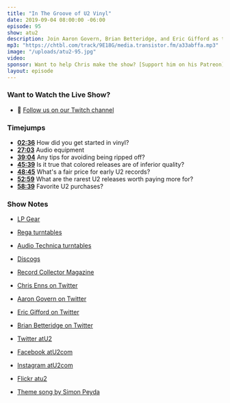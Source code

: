 ```yaml
---
title: "In The Groove of U2 Vinyl"
date: 2019-09-04 08:00:00 -06:00
episode: 95
show: atu2
description: Join Aaron Govern, Brian Betteridge, and Eric Gifford as they chat about U2 vinyl. In this episode, they'll discuss equipment, rare releases, the new colored vinyl editions, and take questions from fans on social media.
mp3: "https://chtbl.com/track/9E18G/media.transistor.fm/a33abffa.mp3"
image: "/uploads/atu2-95.jpg"
video: 
sponsor: Want to help Chris make the show? [Support him on his Patreon](https://www.patreon.com/ichris)
layout: episode
---
```


### Want to Watch the Live Show?

* 💙 [Follow us on our Twitch channel](https://goodstuff.network/twitch/)

### Timejumps

* **[02:36](#t=02:36)** How did you get started in vinyl?
* **[27:03](#t=27:03)** Audio equipment
* **[39:04](#t=39:04)** Any tips for avoiding being ripped off?
* **[45:39](#t=45:39)** Is it true that colored releases are of inferior quality?
* **[48:45](#t=48:45)** What's a fair price for early U2 records?
* **[52:59](#t=52:59)** What are the rarest U2 releases worth paying more for?
* **[58:39](#t=58:39)** Favorite U2 purchases?

### Show Notes

* [LP Gear](https://www.lpgear.com)
* [Rega turntables](http://www.rega.co.uk/turntables.html)
* [Audio Technica turntables](https://www.audio-technica.com/cgi-bin/product_search/turntables/turntables.pl?lang=eng)
* [Discogs](https://www.discogs.com)
* [Record Collector Magazine](https://recordcollectormag.com)
* [Chris Enns on Twitter](https://twitter.com/ichris)
* [Aaron Govern on Twitter](https://twitter.com/ivanobe)
* [Eric Gifford on Twitter](https://twitter.com/ericbobg)
* [Brian Betteridge on Twitter](https://twitter.com/BrianovichIV)

* [Twitter atU2](https://twitter.com/atu2)
* [Facebook atU2com](https://www.facebook.com/atu2com)
* [Instagram atU2com](https://www.instagram.com/atu2com/)
* [Flickr atu2](https://www.flickr.com/photos/atu2com/)
* [Theme song by Simon Peyda](https://simonpeyda.wordpress.com/2016/04/06/how-to-dismantle-a-sirens-song-the-making-of-a-podcast-theme/)
